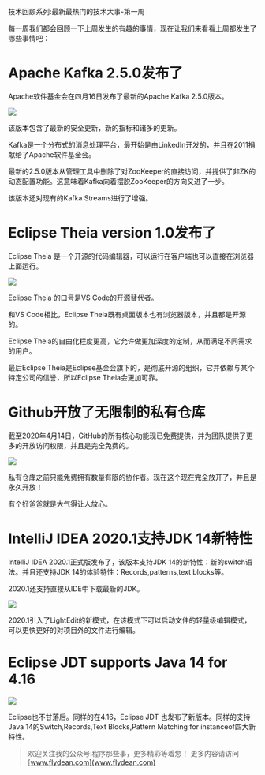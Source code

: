 技术回顾系列:最新最热门的技术大事-第一周

每一周我们都会回顾一下上周发生的有趣的事情，现在让我们来看看上周都发生了哪些事情吧：

# Apache Kafka 2.5.0发布了

Apache软件基金会在四月16日发布了最新的Apache Kafka 2.5.0版本。

![](https://imgconvert.csdnimg.cn/aHR0cDovL2thZmthLmFwYWNoZS5vcmcvaW1hZ2VzL2xvZ28ucG5n?x-oss-process=image/format,png)

该版本包含了最新的安全更新，新的指标和诸多的更新。

Kafka是一个分布式的消息处理平台，最开始是由LinkedIn开发的，并且在2011捐献给了Apache软件基金会。

最新的2.5.0版本从管理工具中删除了对ZooKeeper的直接访问，并提供了非ZK的动态配置功能。这意味着Kafka向着摆脱ZooKeeper的方向又进了一步。

该版本还对现有的Kafka Streams进行了增强。

# Eclipse Theia version 1.0发布了

Eclipse Theia 是一个开源的代码编辑器，可以运行在客户端也可以直接在浏览器上面运行。

![](https://img-blog.csdnimg.cn/20200426230024930.png)

Eclipse Theia 的口号是VS Code的开源替代者。

和VS Code相比，Eclipse Theia既有桌面版本也有浏览器版本，并且都是开源的。

Eclipse Theia的自由化程度更高，它允许做更加深度的定制，从而满足不同需求的用户。

最后Eclipse Theia是Eclipse基金会旗下的，是彻底开源的组织，它并依赖与某个特定公司的信誉，所以Eclipse Theia会更加可靠。

# Github开放了无限制的私有仓库

截至2020年4月14日，GitHub的所有核心功能现已免费提供，并为团队提供了更多的开放访问权限，并且是完全免费的。

![](https://img-blog.csdnimg.cn/20200426230250574.png)

私有仓库之前只能免费拥有数量有限的协作者。现在这个现在完全放开了，并且是永久开放！

有个好爸爸就是大气得让人放心。

# IntelliJ IDEA 2020.1支持JDK 14新特性

IntelliJ IDEA 2020.1正式版发布了，该版本支持JDK 14的新特性：新的switch语法。并且还支持JDK 14的体验特性：Records,patterns,text blocks等。

2020.1还支持直接从IDE中下载最新的JDK。

![](https://img-blog.csdnimg.cn/2020042623041527.jpeg)

2020.1引入了LightEdit的新模式，在该模式下可以启动文件的轻量级编辑模式，可以更快更好的对项目外的文件进行编辑。

# Eclipse JDT supports Java 14 for 4.16

![](https://img-blog.csdnimg.cn/20200426230502616.jpg)

Eclipse也不甘落后。同样的在4.16，Eclipse JDT 也发布了新版本。同样的支持Java 14的Switch,Records,Text Blocks,Pattern Matching for instanceof四大新特性。

> 欢迎关注我的公众号:程序那些事，更多精彩等着您！
> 更多内容请访问 [www.flydean.com](www.flydean.com)



